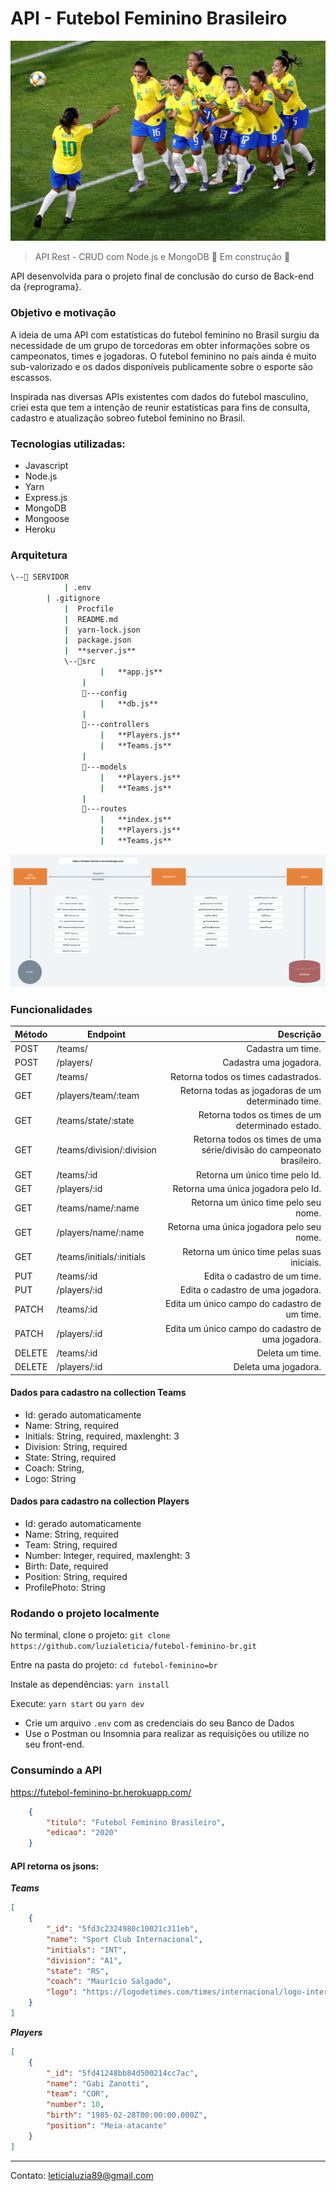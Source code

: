 <!-- ![Selecao](https://github.com/luzialeticia/futebol-feminino-br/blob/master/assets/812967571.jpg) -->

# API - Futebol Feminino Brasileiro

![Selecao](./assets/812967571.jpg)

>API Rest - CRUD com Node.js e MongoDB
>🚧 Em construção 🚧

API desenvolvida para o projeto final de conclusão do curso de Back-end da {reprograma}.

### Objetivo e motivação

A ideia de uma API com estatísticas do futebol feminino no Brasil surgiu da necessidade de um grupo de torcedoras em obter informações sobre os campeonatos, times e jogadoras. O futebol feminino no país ainda é muito sub-valorizado e os dados disponíveis publicamente sobre o esporte são escassos.

Inspirada nas diversas APIs existentes com dados do futebol masculino, criei esta que tem a intenção de reunir estatísticas para fins de consulta, cadastro e atualização sobreo futebol feminino no Brasil.

### Tecnologias utilizadas:

* Javascript
* Node.js
* Yarn
* Express.js
* MongoDB
* Mongoose
* Heroku

### Arquitetura

```bash
\--📂 SERVIDOR
            | .env
	    | .gitignore
            |  Procfile
            |  README.md
            |  yarn-lock.json
            |  package.json
            |  **server.js**
            \--📂src
                    |   **app.js**
                |
                📂---config
                    |   **db.js**
                |
                📂---controllers
                    |   **Players.js**
                    |   **Teams.js**
                |
                📂---models
                    |   **Players.js**
                    |   **Teams.js**
                |
                📂---routes
                    |   **index.js**
                    |   **Players.js**
                    |   **Teams.js**
```

![MVC](./assets/arquitetura-api@2x.png)

### Funcionalidades

Método | Endpoint | Descrição
------ | ------- | ---------:
POST | /teams/ | Cadastra um time.
POST | /players/ | Cadastra uma jogadora.
GET | /teams/ | Retorna todos os times cadastrados.
GET | /players/team/:team | Retorna todas as jogadoras de um determinado time.
GET | /teams/state/:state | Retorna todos os times de um determinado estado.
GET | /teams/division/:division | Retorna todos os times de uma série/divisão do campeonato brasileiro.
GET | /teams/:id | Retorna um único time pelo Id.
GET | /players/:id | Retorna uma única jogadora pelo Id.
GET | /teams/name/:name | Retorna um único time pelo seu nome.
GET | /players/name/:name | Retorna uma única jogadora pelo seu nome.
GET | /teams/initials/:initials | Retorna um único time pelas suas iniciais.
PUT | /teams/:id | Edita o cadastro de um time.
PUT | /players/:id | Edita o cadastro de uma jogadora.
PATCH | /teams/:id | Edita um único campo do cadastro de um time.
PATCH | /players/:id | Edita um único campo do cadastro de uma jogadora.
DELETE | /teams/:id | Deleta um time.
DELETE | /players/:id | Deleta uma jogadora.

#### Dados para cadastro na collection Teams

- Id: gerado automaticamente
- Name: String, required
- Initials: String, required, maxlenght: 3
- Division: String, required
- State: String, required
- Coach: String,
- Logo: String

#### Dados para cadastro na collection Players

- Id: gerado automaticamente
- Name: String, required
- Team: String, required
- Number: Integer, required, maxlenght: 3
- Birth: Date, required
- Position: String, required
- ProfilePhoto: String

### Rodando o projeto localmente

No terminal, clone o projeto:
`git clone https://github.com/luzialeticia/futebol-feminino-br.git`

Entre na pasta do projeto:
`cd futebol-feminino=br`

Instale as dependências:
`yarn install`

Execute:
`yarn start` ou `yarn dev`

- Crie um arquivo `.env` com as credenciais do seu Banco de Dados
- Use o Postman ou Insomnia para realizar as requisições ou utilize no seu front-end.

### Consumindo a API

https://futebol-feminino-br.herokuapp.com/
```json
    {
        "titulo": "Futebol Feminino Brasileiro",
        "edicao": "2020"
    }
```

#### API retorna os jsons:

***Teams***
```json
[
    {
        "_id": "5fd3c2324980c10021c311eb",
        "name": "Sport Club Internacional",
        "initials": "INT",
        "division": "A1",
        "state": "RS",
        "coach": "Maurício Salgado",
        "logo": "https://logodetimes.com/times/internacional/logo-internacional-2048.png"
    } 
]
```

***Players***
```json
[
    {
        "_id": "5fd41248bb84d500214cc7ac",
        "name": "Gabi Zanotti",
        "team": "COR",
        "number": 10,
        "birth": "1985-02-28T00:00:00.000Z",
        "position": "Meia-atacante"
    }
]
```
---
Contato: leticialuzia89@gmail.com